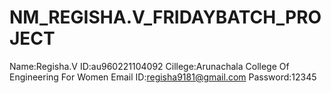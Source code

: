 # NM_REGISHA.V_FRIDAYBATCH_PROJECT
Name:Regisha.V
ID:au960221104092
Cillege:Arunachala College Of Engineering For Women
Email ID:regisha9181@gmail.com
Password:12345
